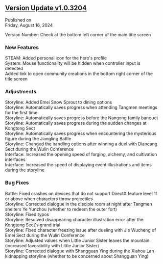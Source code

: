 ## [Version Update v1.0.3204](https://store.steampowered.com/news/app/1859910/view/6079382780882538981?l=tchinesehttps://store.steampowered.com/news/app/1859910/view/6079382780882538981?l=tchinese)

Published on  
Friday, August 16, 2024

Version Number: Check at the bottom left corner of the main title screen


### New Features

STEAM: Added personal icon for the hero's profile  
System: Mouse functionality will be hidden when controller input is detected  
Added link to open community creations in the bottom right corner of the title screen  


### Adjustments

Storyline: Added Emei Snow Sprout to dining options  
Storyline: Automatically saves progress when attending Tangmen meetings for the first time  
Storyline: Automatically saves progress before the Nangong family banquet  
Storyline: Automatically saves progress during the sudden changes at Kongtong Sect  
Storyline: Automatically saves progress when encountering the mysterious figure during the Jiangling Battle  
Storyline: Changed the handling options after winning a duel with Diancang Sect during the Wulin Conference  
Interface: Increased the opening speed of forging, alchemy, and cultivation interfaces  
Interface: Increased the speed of displaying event illustrations and items during the storyline  


### Bug Fixes

Battle: Fixed crashes on devices that do not support DirectX feature level 11 or above when characters throw projectiles  
Storyline: Corrected dialogue in the disciple room at night after Tangmen shelters Ye Yunzhou (whether to redeem the outer fort)  
Storyline: Fixed typos  
Storyline: Resolved disappearing character illustration error after the Kongtong Sect's grand trial  
Storyline: Fixed character freezing issue after dueling with Jie Wucheng of Emei Sect during the Wulin Conference  
Storyline: Adjusted values when Little Junior Sister leaves the mountain (increased favorability with Little Junior Sister)  
Storyline: Corrected dialogue with Shangguan Ying during the Xiahou Lan kidnapping storyline (whether to be concerned about Shangguan Ying)